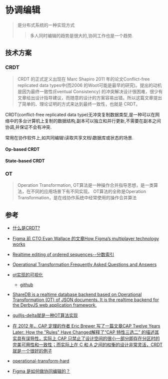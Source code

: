 # 协调编辑
> 是分布式系统的一种实现方式
>> 多人同时编辑的趋势是很大的,协同工作也是一个趋势.

## 技术方案

### CRDT
> CRDT 的正式定义出现在 Marc Shapiro 2011 年的论文Conflict-free replicated data types中(而2006 的Woot可能是最早的研究)。提出的动机是因为最终一致性(Eventual Consistency) 的冲突解决设计很困难，很少有文章给出设计指导建议，而随意的设计的方案容易出错。所以这篇文章提出了简单的、理论证明的方式来达到最终一致性，也就是 CRDT。

CRDT(conflict-free replicated data type)无冲突复制数据类型,是一种可以在网络中的多台计算机上复制的数据结构,副本可以独立和并行更新,不需要在副本之间协调,并保证不会有冲突.

常用在协作软件上,如共同编辑\读取共享文档\数据库或状态的场景.

#### Op-based CRDT

#### State-based CRDT

### OT
> Operation Transformation, OT算法是一种操作合并指导思想，是一类算法，在不同的应用场景下有不同实现。
OT算法的全称是Operation Transformation，是在线协作系统中经常使用的操作合并算法


## 参考
- [什么是CRDT?](https://www.zhihu.com/question/507425610)
- [Figma 前 CTO Evan Wallace 的文章How Figma’s multiplayer technology works](https://madebyevan.com/figma/how-figmas-multiplayer-technology-works/)
- [Realtime editing of ordered sequences--分数索引](https://www.figma.com/blog/realtime-editing-of-ordered-sequences/#fractional-indexing)

- [Operational Transformation Frequently Asked Questions and Answers](https://www3.ntu.edu.sg/scse/staff/czsun/projects/otfaq/)
- [ot实现的可视化](http://operational-transformation.github.io/)
    - [github](https://github.com/Operational-Transformation/ot.js)
- [ShareDB is a realtime database backend based on Operational Transformation (OT) of JSON documents. It is the realtime backend for the DerbyJS web application framework.](https://github.com/share/sharedb)
- [quilljs-delta就是一种OT算法实现](https://github.com/quilljs/delta)
- [在 2012 年，CAP 定理的作者 Eric Brewer 写了一篇文章CAP Twelve Years Later: How the "Rules" Have Changed解释了“CAP 特性三选二” 的描述其实具有误导性，实际上 CAP 只禁止了设计空间的很小一部分即存在分区时的完美可用性和一致性；而实际上在 C 和 A 之间的权衡的设计非常灵活，CRDT 就是一个很好的例子](https://www.infoq.com/articles/cap-twelve-years-later-how-the-rules-have-changed/)
- [operational-transform-hard](https://digitalfreepen.com/2018/01/04/operational-transform-hard.html)
- [Figma 是如何做协同编辑的？](https://mp.weixin.qq.com/s?__biz=MzI0NTc2NTEyNA==&mid=2247487695&idx=1&sn=6e9c0d623e9c9aaf642ef3e35209a343&chksm=e948d5a4de3f5cb277aca89e4c5e662545700fe19bcdbe9ee89248f9172627186cb2971c3d97&scene=126&sessionid=1701820941#rd)

